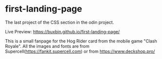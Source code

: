 # first-landing-page

The last project of the CSS section in the odin project.

Live Preview: https://buxbin.github.io/first-landing-page/

This is a small fanpage for the Hog Rider card from the mobile game "Clash Royale".
All the images and fonts are from Supercell(https://fankit.supercell.com) or from https://www.deckshop.pro/
